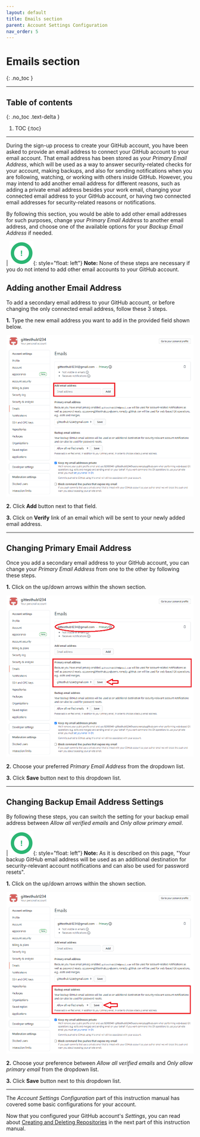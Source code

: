 ```yaml
---
layout: default
title: Emails section
parent: Account Settings Configuration
nav_order: 5
---
```


# Emails section
{: .no_toc }

---

## Table of contents
{: .no_toc .text-delta }

1. TOC
{:toc}

---

During the sign-up process to create your GitHub account, you have been asked to provide an email address to connect your GitHub account to your email account. That email address has been stored as your _Primary Email Address_, which will be used as a way to answer security-related checks for your account, making backups, and also for sending notifications when you are following, watching, or working with others inside GitHub. However, you may intend to add another email address for different reasons, such as adding a private email address besides your work email, changing your connected email address to your GitHub account, or having two connected email addresses for security-related reasons or notifications.

By following this section, you would be able to add other email addresses for such purposes, change your _Primary Email Address_ to another email address, and choose one of the available options for your _Backup Email Address_ if needed.

|   !["Note Symbol"](https://github.com/orion13579/COMM-2216-SetE-Group6/blob/gh-pages/assets/images/Note.png?raw=true){: style="float: left"} **Note:** None of these steps are necessary if you do not intend to add other email accounts to your GitHub account.

## Adding another Email Address

To add a secondary email address to your GitHub account, or before changing the only connected email address, follow these 3 steps.

**1.** Type the new email address you want to add in the provided field shown below.

!["Adding anotherEmail Address"](https://github.com/orion13579/COMM-2216-SetE-Group6/blob/gh-pages/assets/images/AddEmailAddress.png?raw=true)


**2.** Click **Add** button next to that field.

**3.** Click on **Verify** link of an email which will be sent to your newly added email address.

---

## Changing Primary Email Address

Once you add a secondary email address to your GitHub account, you can change your _Primary Email Address_ from one to the other by following these steps.

**1.** Click on the up/down arrows within the shown section.

!["Changing Primary Email Address"](https://github.com/orion13579/COMM-2216-SetE-Group6/blob/gh-pages/assets/images/ChangePrimaryEmailAddress.png?raw=true)

**2.** Choose your preferred _Primary Email Address_ from the dropdown list.

**3.** Click **Save** button next to this dropdown list.

---

## Changing Backup Email Address Settings

By following these steps, you can switch the setting for your backup email address between _Allow all verified emails_ and _Only allow primary email_.

|  !["Note Symbol"](https://github.com/orion13579/COMM-2216-SetE-Group6/blob/gh-pages/assets/images/Note.png?raw=true){: style="float: left"} **Note:** As it is described on this page, "Your backup GitHub email address will be used as an additional destination for security-relevant account notifications and can also be used for password resets".

**1.** Click on the up/down arrows within the shown section.

!["Backup Email Address Settings"](https://github.com/orion13579/COMM-2216-SetE-Group6/blob/gh-pages/assets/images/ChangeSettingForBackupEmailAddress.png?raw=true)


**2.** Choose your preference between _Allow all verified emails_ and _Only allow primary email_ from the dropdown list.

**3.** Click **Save** button next to this dropdown list.

---

The _Account Settings Configuration_ part of this instruction manual has covered some basic configurations for your account.

Now that you configured your GitHub account's _Settings_, you can read about [Creating and Deleting Repositories](https://orion13579.github.io/COMM-2216-SetE-Group6/docs/customization/) in the next part of this instruction manual.
